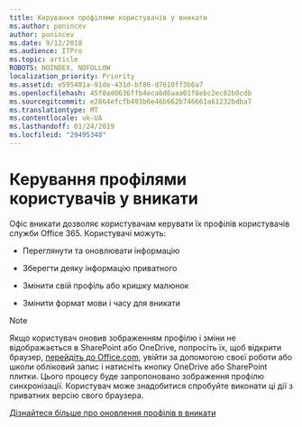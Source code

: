 ```yaml
---
title: Керування профілями користувачів у вникати
ms.author: ponincev
author: ponincev
ms.date: 9/12/2018
ms.audience: ITPro
ms.topic: article
ROBOTS: NOINDEX, NOFOLLOW
localization_priority: Priority
ms.assetid: e595481a-91de-431d-bf86-d7610ff3b6a7
ms.openlocfilehash: 45f0ad0636ffb4eca6d6aaa01f8ebc2ec82b0cdb
ms.sourcegitcommit: e2864efcfb493b6e46b662b746661a61232bdba7
ms.translationtype: MT
ms.contentlocale: uk-UA
ms.lasthandoff: 01/24/2019
ms.locfileid: "29495348"
---
```

# <a name="manage-user-profiles-in-delve"></a>Керування профілями користувачів у вникати

Офіс вникати дозволяє користувачам керувати їх профілів користувачів служби Office 365. Користувачі можуть:
  
- Переглянути та оновлювати інформацію
    
- Зберегти деяку інформацію приватного
    
- Змінити свій профіль або кришку малюнок
    
- Змінити формат мови і часу для вникати
    
> [!NOTE]
> Якщо користувач оновив зображенням профілю і зміни не відображається в SharePoint або OneDrive, попросіть їх, щоб відкрити браузер, [перейдіть до Office.com](https://www.office.com), увійти за допомогою своєї роботи або школи обліковий запис і натисніть кнопку OneDrive або SharePoint плитки. Цього процесу буде запропоновано зображення профілю синхронізації. Користувач може знадобитися спробуйте виконати ці дії з приватних версію свого браузера. 
  
[Дізнайтеся більше про оновлення профілів в вникати](https://go.microsoft.com/fwlink/?linkid=735070)
  

